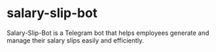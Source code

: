 # salary-slip-bot
Salary-Slip-Bot is a Telegram bot that helps employees generate and manage their salary slips easily and efficiently.
